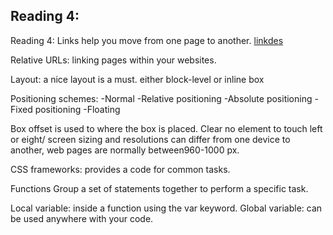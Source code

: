 
## Reading 4: 
Reading 4: 
Links help you move from one page to another.
<a href='link'>linkdes</a>

Relative URLs: linking pages within your websites.

Layout:
a nice layout is a must.
either block-level or inline box


Positioning schemes:
-Normal
-Relative positioning
-Absolute positioning
-Fixed positioning
-Floating

Box offset is used to where the box is placed.
Clear no element to touch left or eight/
screen sizing and resolutions can differ from one device to another, web pages are normally between960-1000 px.

CSS frameworks: provides a code for common tasks.

Functions Group a set of statements together to perform a specific task. 

Local variable: inside a function using the var keyword.
Global variable: can be used anywhere with your code.
